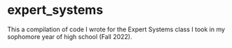 # expert_systems
This a compilation of code I wrote for the Expert Systems class I took in my sophomore year of high school (Fall 2022).
